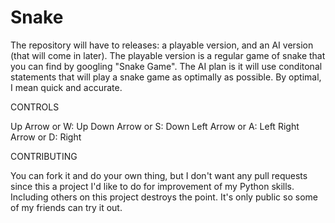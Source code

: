 # Snake
The repository will have to releases: a playable version, and an AI version (that will come in later). The playable version is a regular game of snake that you can find by googling "Snake Game". The AI plan is it will use conditonal statements that will play a snake game as optimally as possible. By optimal, I mean quick and accurate.

CONTROLS

Up Arrow or W: Up Down Arrow or S: Down Left Arrow or A: Left Right Arrow or D: Right

CONTRIBUTING

You can fork it and do your own thing, but I don't want any pull requests since this a project I'd like to do for improvement of my Python skills. Including others on this project destroys the point. It's only public so some of my friends can try it out.
